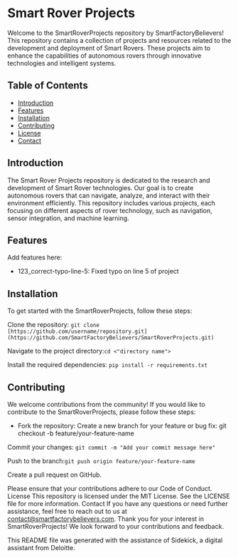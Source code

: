 # Smart Rover Projects
Welcome to the SmartRoverProjects repository by SmartFactoryBelievers! This repository contains a collection of projects and resources related to the development and deployment of Smart Rovers. These projects aim to enhance the capabilities of autonomous rovers through innovative technologies and intelligent systems.

## Table of Contents
- [Introduction](#introduction)
- [Features](#features)
- [Installation](#installation)
- [Contributing](#contributing)
- [License](#license)
- [Contact](#contact)

## Introduction
The Smart Rover Projects repository is dedicated to the research and development of Smart Rover technologies. Our goal is to create autonomous rovers that can navigate, analyze, and interact with their environment efficiently. This repository includes various projects, each focusing on different aspects of rover technology, such as navigation, sensor integration, and machine learning.

## Features
Add features here:
- 123_correct-typo-line-5: Fixed typo on line 5 of project


## Installation
To get started with the SmartRoverProjects, follow these steps:

Clone the repository: `git clone [https://github.com/username/repository.git](https://github.com/SmartFactoryBelievers/SmartRoverProjects.git)`

Navigate to the project directory:`cd <"directory name">`

Install the required dependencies: `pip install -r requirements.txt`

## Contributing
We welcome contributions from the community! If you would like to contribute to the SmartRoverProjects, please follow these steps:

- Fork the repository: Create a new branch for your feature or bug fix: git checkout -b feature/your-feature-name


Commit your changes: `git commit -m "Add your commit message here"`


Push to the branch:`git push origin feature/your-feature-name`


Create a pull request on GitHub.

Please ensure that your contributions adhere to our Code of Conduct.
License
This repository is licensed under the MIT License. See the LICENSE file for more information.
Contact
If you have any questions or need further assistance, feel free to reach out to us at contact@smartfactorybelievers.com.
Thank you for your interest in SmartRoverProjects! We look forward to your contributions and feedback.

This README file was generated with the assistance of Sidekick, a digital assistant from Deloitte.
